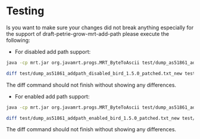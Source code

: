 Testing
=======

Is you want to make sure your changes did not break anything especially for the support of
draft-petrie-grow-mrt-add-path please execute the following:

* For disabled add path support:
```bash
java -cp mrt.jar org.javamrt.progs.MRT_ByteToAscii test/dump_as51861_addpath_disabled_bird_1.5.0_patched.mrt > test/dump_as51861_addpath_disabled_bird_1.5.0_patched.txt_new
```

```bash
diff test/dump_as51861_addpath_disabled_bird_1.5.0_patched.txt_new test/dump_as51861_addpath_disabled_bird_1.5.0_patched.txt
```
The diff command should not finish without showing any differences.

* For enabled add path support:
```bash
java -cp mrt.jar org.javamrt.progs.MRT_ByteToAscii test/dump_as51861_addpath_enabled_bird_1.5.0_patched.mrt > test/dump_as51861_addpath_enabled_bird_1.5.0_patched.txt_new
```

```bash
diff test/dump_as51861_addpath_enabled_bird_1.5.0_patched.txt_new test/dump_as51861_addpath_enabled_bird_1.5.0_patched.txt
```
The diff command should not finish without showing any differences.